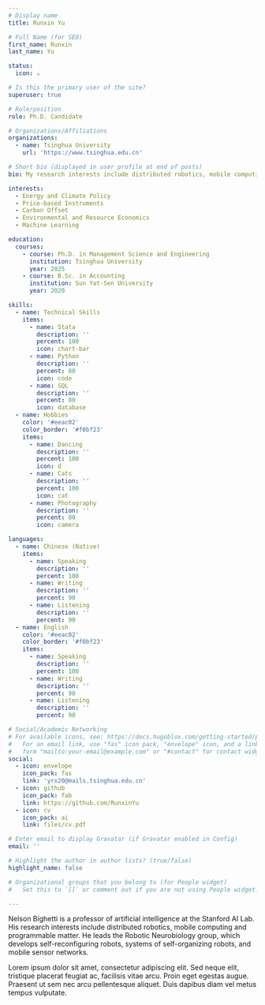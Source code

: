 ```yaml
---
# Display name
title: Runxin Yu

# Full Name (for SEO)
first_name: Runxin
last_name: Yu

status:
  icon: ☕️

# Is this the primary user of the site?
superuser: true

# Role/position
role: Ph.D. Candidate

# Organizations/Affiliations
organizations:
  - name: Tsinghua University
    url: 'https://www.tsinghua.edu.cn'

# Short bio (displayed in user profile at end of posts)
bio: My research interests include distributed robotics, mobile computing and programmable matter.

interests:
  - Energy and Climate Policy
  - Price-based Instruments
  - Carbon Offset
  - Environmental and Resource Economics
  - Machine Learning

education:
  courses:
    - course: Ph.D. in Management Science and Engineering
      institution: Tsinghua University
      year: 2025
    - course: B.Sc. in Accounting
      institution: Sun Yat-Sen University
      year: 2020

skills:
  - name: Technical Skills
    items:
      - name: Stata
        description: ''
        percent: 100
        icon: chart-bar
      - name: Python
        description: ''
        percent: 80
        icon: code
      - name: SQL
        description: ''
        percent: 80
        icon: database
  - name: Hobbies
    color: '#eeac02'
    color_border: '#f0bf23'
    items:
      - name: Dancing
        description: ''
        percent: 100
        icon: d
      - name: Cats
        description: ''
        percent: 100
        icon: cat
      - name: Photography
        description: ''
        percent: 80
        icon: camera

languages:
  - name: Chinese (Native)
    items:
      - name: Speaking
        description: ''
        percent: 100
      - name: Writing
        description: ''
        percent: 90
      - name: Listening
        description: ''
        percent: 90
  - name: English
    color: '#eeac02'
    color_border: '#f0bf23'
    items:
      - name: Speaking
        description: ''
        percent: 100
      - name: Writing
        description: ''
        percent: 90
      - name: Listening
        description: ''
        percent: 90

# Social/Academic Networking
# For available icons, see: https://docs.hugoblox.com/getting-started/page-builder/#icons
#   For an email link, use "fas" icon pack, "envelope" icon, and a link in the
#   form "mailto:your-email@example.com" or "#contact" for contact widget.
social:
  - icon: envelope
    icon_pack: fas
    link: 'yrx20@mails.tsinghua.edu.cn'
  - icon: github
    icon_pack: fab
    link: https://github.com/RunxinYu
  - icon: cv
    icon_pack: ai
    link: files/cv.pdf

# Enter email to display Gravatar (if Gravatar enabled in Config)
email: ''

# Highlight the author in author lists? (true/false)
highlight_name: false

# Organizational groups that you belong to (for People widget)
#   Set this to `[]` or comment out if you are not using People widget.

---
```


Nelson Bighetti is a professor of artificial intelligence at the Stanford AI Lab. His research interests include distributed robotics, mobile computing and programmable matter. He leads the Robotic Neurobiology group, which develops self-reconfiguring robots, systems of self-organizing robots, and mobile sensor networks.

Lorem ipsum dolor sit amet, consectetur adipiscing elit. Sed neque elit, tristique placerat feugiat ac, facilisis vitae arcu. Proin eget egestas augue. Praesent ut sem nec arcu pellentesque aliquet. Duis dapibus diam vel metus tempus vulputate.
